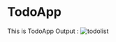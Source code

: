 # TodoApp
This is TodoApp
Output :
![todolist](https://github.com/mahesh0702/TodoApp/assets/97695969/f4c2768e-5cad-4ad9-9781-f7c89b9413d1)
